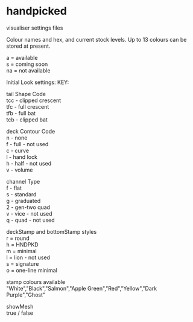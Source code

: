 # handpicked
visualiser settings files  

Colour names and hex, and current stock levels.  Up to 13 colours can be stored at present.

a = available  
s = coming soon  
na = not available

Initial Look settings:
KEY:

tail Shape Code\
tcc - clipped crescent\
tfc - full crescent\
tfb - full bat\
tcb - clipped bat

deck Contour Code\
  n - none\
  f - full - not used\
  c - curve\
  l - hand lock\
  h - half - not used\
  v - volume

channel Type\
  f - flat\
  s - standard\
  g - graduated\
  2 - gen-two quad\
  v - vice - not used\
  q - quad - not used

deckStamp and bottomStamp styles\
  r = round\
  h = HNDPKD\
  m = minimal\
  l = lion - not used\
  s = signature\
  o = one-line minimal

stamp colours available\
  "White","Black","Salmon","Apple Green","Red","Yellow","Dark Purple","Ghost"

showMesh\
  true / false
